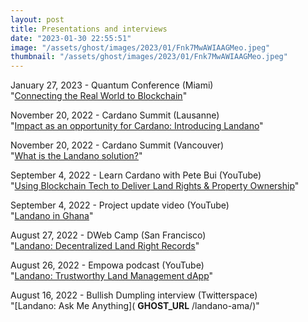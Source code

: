 ```yaml
---
layout: post
title: Presentations and interviews
date: "2023-01-30 22:55:51"
image: "/assets/ghost/images/2023/01/Fnk7MwAWIAAGMeo.jpeg"
thumbnail: "/assets/ghost/images/2023/01/Fnk7MwAWIAAGMeo.jpeg"
---
```


January 27, 2023 - Quantum Conference (Miami)  
"[Connecting the Real World to Blockchain](https://docs.google.com/presentation/d/1I4jI3o6AVoserHQ2VmiJNpqYiOFn7Eb4QKPAgAKgG18/edit?usp=sharing)"

November 20, 2022 - Cardano Summit (Lausanne)  
"[Impact as an opportunity for Cardano: Introducing Landano](https://www.youtube.com/live/f2UGAxRwrQk?feature=share&t=1475)"

November 20, 2022 - Cardano Summit (Vancouver)  
"[What is the Landano solution?](https://docs.google.com/presentation/d/10phSDZq7Gpc1XHIFRQu8CrXT8O_GdwCLbstHuoL_olA/edit?usp=sharing)"  
  
September 4, 2022 - Learn Cardano with Pete Bui (YouTube)  
"[Using Blockchain Tech to Deliver Land Rights & Property Ownership](https://youtu.be/h9UjsK-elIQ)"

September 4, 2022 - Project update video (YouTube)  
"[Landano in Ghana](https://youtu.be/h9UjsK-elIQ)"  
  
August 27, 2022 - DWeb Camp (San Francisco)  
"[Landano: Decentralized Land Right Records](https://archive.org/details/27-10_00_landano__decentralized_land_right_records.mp4)"

August 26, 2022 - Empowa podcast (YouTube)  
"[Landano: Trustworthy Land Management dApp](https://youtu.be/nfl9AeTZJrA)"

August 16, 2022 - Bullish Dumpling interview (Twitterspace)  
"[Landano: Ask Me Anything]( __GHOST_URL__ /landano-ama/)"

